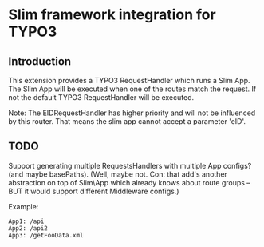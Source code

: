 Slim framework integration for TYPO3
====================================

Introduction
------------

This extension provides a TYPO3 RequestHandler which runs a Slim App.
The Slim App will be executed when one of the routes match the request.
If not the default TYPO3 RequestHandler will be executed.

Note: The EIDRequestHandler has higher priority and will not
be influenced by this router. That means the slim app
cannot accept a parameter 'eID'.


TODO
----

Support generating multiple RequestsHandlers
with multiple App configs? (and maybe basePaths).
(Well, maybe not. Con: that add's another abstraction on top
of Slim\App which already knows about route groups – BUT
it would support different Middleware configs.)

Example:

```
App1: /api
App2: /api2
App3: /getFooData.xml
```
